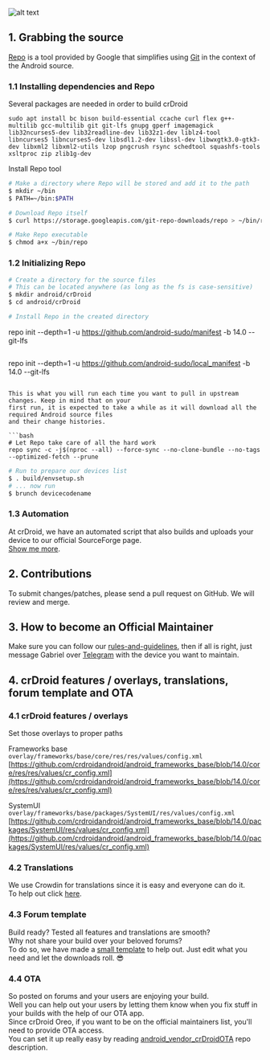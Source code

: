 ![alt text][logo]

[logo]:https://crdroid.net/img/logo.png "crDroid Android"

## 1. Grabbing the source ##

[Repo](http://source.android.com/source/developing.html) is a tool provided by Google that
simplifies using [Git](http://git-scm.com/book) in the context of the Android source.

### 1.1 Installing dependencies and Repo ###

Several packages are needed in order to build crDroid
```
sudo apt install bc bison build-essential ccache curl flex g++-multilib gcc-multilib git git-lfs gnupg gperf imagemagick lib32ncurses5-dev lib32readline-dev lib32z1-dev liblz4-tool libncurses5 libncurses5-dev libsdl1.2-dev libssl-dev libwxgtk3.0-gtk3-dev libxml2 libxml2-utils lzop pngcrush rsync schedtool squashfs-tools xsltproc zip zlib1g-dev
```

Install Repo tool
```bash
# Make a directory where Repo will be stored and add it to the path
$ mkdir ~/bin
$ PATH=~/bin:$PATH

# Download Repo itself
$ curl https://storage.googleapis.com/git-repo-downloads/repo > ~/bin/repo

# Make Repo executable
$ chmod a+x ~/bin/repo
```

### 1.2 Initializing Repo ###

```bash
# Create a directory for the source files
# This can be located anywhere (as long as the fs is case-sensitive)
$ mkdir android/crDroid
$ cd android/crDroid

# Install Repo in the created directory
```
repo init --depth=1 -u https://github.com/android-sudo/manifest -b 14.0 --git-lfs 
```
```
repo init --depth=1 -u https://github.com/android-sudo/local_manifest -b 14.0 --git-lfs
```

This is what you will run each time you want to pull in upstream changes. Keep in mind that on your
first run, it is expected to take a while as it will download all the required Android source files
and their change histories.

```bash
# Let Repo take care of all the hard work
repo sync -c -j$(nproc --all) --force-sync --no-clone-bundle --no-tags --optimized-fetch --prune
```

```bash
# Run to prepare our devices list
$ . build/envsetup.sh
# ... now run
$ brunch devicecodename
```

### 1.3 Automation ###

At crDroid, we have an automated script that also builds and uploads your device to our official SourceForge page.  
[Show me more](https://github.com/crdroidandroid/crdroid_build).

## 2. Contributions ##

To submit changes/patches, please send a pull request on GitHub. We will review and merge.

## 3. How to become an Official Maintainer ##

Make sure you can follow our [rules-and-guidelines](https://github.com/crdroidandroid/rules-and-guidelines), then if all is right, just message Gabriel over [Telegram](https://telegram.me/gwolf2u) with the device you want to maintain.

## 4. crDroid features / overlays, translations, forum template and OTA ##

### 4.1 crDroid features / overlays ###
Set those overlays to proper paths

Frameworks base  
```overlay/frameworks/base/core/res/res/values/config.xml```  
[https://github.com/crdroidandroid/android_frameworks_base/blob/14.0/core/res/res/values/cr_config.xml](https://github.com/crdroidandroid/android_frameworks_base/blob/14.0/core/res/res/values/cr_config.xml)

SystemUI  
```overlay/frameworks/base/packages/SystemUI/res/values/config.xml```  
[https://github.com/crdroidandroid/android_frameworks_base/blob/14.0/packages/SystemUI/res/values/cr_config.xml](https://github.com/crdroidandroid/android_frameworks_base/blob/14.0/packages/SystemUI/res/values/cr_config.xml)

### 4.2 Translations ###
We use Crowdin for translations since it is easy and everyone can do it.  
To help out click [here](https://github.com/crdroidandroid/crdroid_features#translations).

### 4.3 Forum template ###
Build ready? Tested all features and translations are smooth?  
Why not share your build over your beloved forums?  
To do so, we have made a [small template](https://github.com/crdroidandroid/crdroid_features/blob/14.0/ForumPostTemplate) to help out. Just edit what you need and let the downloads roll. :sunglasses:

### 4.4 OTA ###
So posted on forums and your users are enjoying your build.  
Well you can help out your users by letting them know when you fix stuff in your builds with the help of our OTA app.   
Since crDroid Oreo, if you want to be on the official maintainers list, you'll need to provide OTA access.  
You can set it up really easy by reading [android_vendor_crDroidOTA](https://github.com/crdroidandroid/android_vendor_crDroidOTA/blob/14.0/README.md) repo description.
